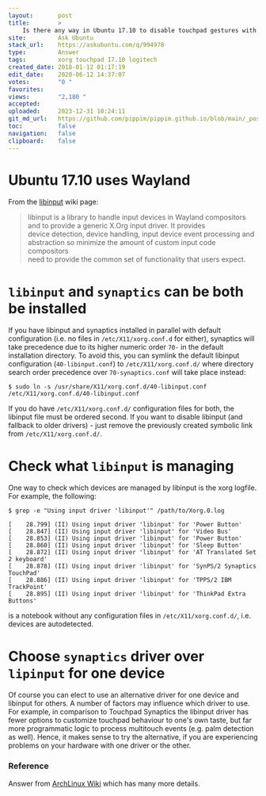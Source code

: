 ```yaml
---
layout:       post
title:        >
    Is there any way in Ubuntu 17.10 to disable touchpad gestures with Xorg?
site:         Ask Ubuntu
stack_url:    https://askubuntu.com/q/994978
type:         Answer
tags:         xorg touchpad 17.10 logitech
created_date: 2018-01-12 01:17:19
edit_date:    2020-06-12 14:37:07
votes:        "0 "
favorites:    
views:        "2,180 "
accepted:     
uploaded:     2023-12-31 10:24:11
git_md_url:   https://github.com/pippim/pippim.github.io/blob/main/_posts/2018/2018-01-12-Is-there-any-way-in-Ubuntu-17.10-to-disable-touchpad-gestures-with-Xorg_.md
toc:          false
navigation:   false
clipboard:    false
---
```


# Ubuntu 17.10 uses Wayland

From the [libinput][1] wiki page:

> libinput is a library to handle input devices in Wayland compositors and to provide a generic X.Org input driver. It provides  
> device detection, device handling, input device event processing and  
> abstraction so minimize the amount of custom input code compositors  
> need to provide the common set of functionality that users expect.  

# `libinput` and `synaptics` can be both be installed

If you have libinput and synaptics installed in parallel with default configuration (i.e. no files in `/etc/X11/xorg.conf.d` for either), synaptics will take precedence due to its higher numeric order `70-` in the default installation directory. To avoid this, you can symlink the default libinput configuration (`40-libinput.conf`) to `/etc/X11/xorg.conf.d/` where directory search order precedence over `70-synaptics.conf` will take place instead:

``` 
$ sudo ln -s /usr/share/X11/xorg.conf.d/40-libinput.conf /etc/X11/xorg.conf.d/40-libinput.conf
```

If you do have `/etc/X11/xorg.conf.d/` configuration files for both, the libinput file must be ordered second. If you want to disable libinput (and fallback to older drivers) - just remove the previously created symbolic link from `/etc/X11/xorg.conf.d/`.

# Check what `libinput` is managing

One way to check which devices are managed by libinput is the xorg logfile. For example, the following:

``` 
$ grep -e "Using input driver 'libinput'" /path/to/Xorg.0.log

[    28.799] (II) Using input driver 'libinput' for 'Power Button'
[    28.847] (II) Using input driver 'libinput' for 'Video Bus'
[    28.853] (II) Using input driver 'libinput' for 'Power Button'
[    28.860] (II) Using input driver 'libinput' for 'Sleep Button'
[    28.872] (II) Using input driver 'libinput' for 'AT Translated Set 2 keyboard'
[    28.878] (II) Using input driver 'libinput' for 'SynPS/2 Synaptics TouchPad'
[    28.886] (II) Using input driver 'libinput' for 'TPPS/2 IBM TrackPoint'
[    28.895] (II) Using input driver 'libinput' for 'ThinkPad Extra Buttons'
```

is a notebook without any configuration files in `/etc/X11/xorg.conf.d/`, i.e. devices are autodetected.

# Choose `synaptics` driver over `lipinput` for one device

Of course you can elect to use an alternative driver for one device and libinput for others. A number of factors may influence which driver to use. For example, in comparison to Touchpad Synaptics the libinput driver has fewer options to customize touchpad behaviour to one's own taste, but far more programmatic logic to process multitouch events (e.g. palm detection as well). Hence, it makes sense to try the alternative, if you are experiencing problems on your hardware with one driver or the other. 

### Reference

Answer from [ArchLinux Wiki][2] which has many more details.


  [1]: https://freedesktop.org/wiki/Software/libinput/
  [2]: https://wiki.archlinux.org/index.php/Libinput
